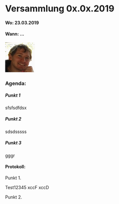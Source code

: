 # Versammlung 0x.0x.2019


####  Wo: 23.03.2019

####  Wann: ...
![enter image description here](https://github.com/OR-HF/OR-HF/blob/master/2019/11499659.png)
### Agenda:

##### Punkt 1
sfsfsdfdsx
##### Punkt 2
sdsdsssss
##### Punkt 3
gggr

#### Protokoll:

Punkt 1.

Test12345
xccF
xccD

Punkt 2.
<!--stackedit_data:
eyJoaXN0b3J5IjpbLTE0MzYzNTAwNDIsMTAxNzA0MTQxNCwtMT
AyMTYyMTcyOCw2NDMyNjE2ODAsLTIwNzU3NjU5OTJdfQ==
-->